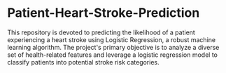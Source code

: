 # Patient-Heart-Stroke-Prediction
This repository is devoted to predicting the likelihood of a patient experiencing a heart stroke using Logistic Regression, a robust machine learning algorithm. The project's primary objective is to analyze a diverse set of health-related features and leverage a logistic regression model to classify patients into potential stroke risk categories.
